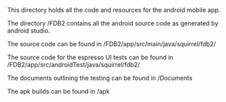 This directory holds all the code and resources for the android mobile app.

The directory /FDB2 contains all the android source code as generated by android studio.

The source code can be found in /FDB2/app/src/main/java/squirrel/fdb2/

The source code for the espresso UI tests can be found in /FDB2/app/src/androidTest/java/squirrel/fdb2/

The documents outlining the testing can be found in /Documents

The apk builds can be found in /apk
